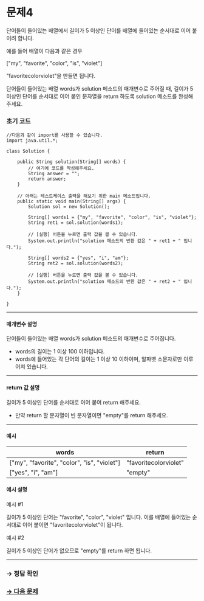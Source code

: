 # 문제4

단어들이 들어있는 배열에서 길이가 5 이상인 단어를 배열에 들어있는 순서대로 이어 붙이려 합니다.

예를 들어 배열이 다음과 같은 경우

["my", "favorite", "color", "is", "violet"]

"favoritecolorviolet"을 만들면 됩니다.

단어들이 들어있는 배열 words가 solution 메소드의 매개변수로 주어질 때, 길이가 5 이상인 단어를 순서대로 이어 붙인 문자열을 return 하도록 solution 메소드를 완성해주세요.

### 초기 코드

```
//다음과 같이 import를 사용할 수 있습니다.
import java.util.*;

class Solution {

	public String solution(String[] words) {
	    // 여기에 코드를 작성해주세요.
	    String answer = "";
	    return answer;
	}
	
	// 아래는 테스트케이스 출력을 해보기 위한 main 메소드입니다.
	public static void main(String[] args) {
	    Solution sol = new Solution();
	    
	    String[] words1 = {"my", "favorite", "color", "is", "violet"};
	    String ret1 = sol.solution(words1);
	
	    // [실행] 버튼을 누르면 출력 값을 볼 수 있습니다.  
	    System.out.println("solution 메소드의 반환 값은 " + ret1 + " 입니다.");
	    
	    String[] words2 = {"yes", "i", "am"};
	    String ret2 = sol.solution(words2);
	
	    // [실행] 버튼을 누르면 출력 값을 볼 수 있습니다.  
	    System.out.println("solution 메소드의 반환 값은 " + ret2 + " 입니다.");
	}
 
}
```

---

#### 매개변수 설명
단어들이 들어있는 배열 words가 solution 메소드의 매개변수로 주어집니다.

* words의 길이는 1 이상 100 이하입니다.
* words에 들어있는 각 단어의 길이는 1 이상 10 이하이며, 알파벳 소문자로만 이루어져 있습니다.

---

#### return 값 설명
길이가 5 이상인 단어를 순서대로 이어 붙여 return 해주세요.
* 만약 return 할 문자열이 빈 문자열이면 "empty"를 return 해주세요.

---

#### 예시

| words                                       | return                |
|---------------------------------------------|-----------------------|
| ["my", "favorite", "color", "is", "violet"] | "favoritecolorviolet" |
| ["yes", "i", "am"]                          | "empty"               |

#### 예시 설명

예시 #1

길이가 5 이상인 단어는 "favorite", "color", "violet" 입니다. 이를 배열에 들어있는 순서대로 이어 붙이면 "favoritecolorviolet"이 됩니다.

예시 #2

길이가 5 이상인 단어가 없으므로 "empty"를 return 하면 됩니다.

---

### → 정답 확인

### [→ 다음 문제](../no_05/ "COS Pro 2급 Java 2차 5번 문제")
